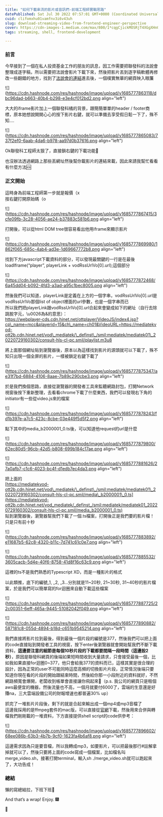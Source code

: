 ```yaml
---
title: "如何下載串流的影片或音訊們-前端工程師實戰思路"
datePublished: Sat Jul 30 2022 07:57:01 GMT+0000 (Coordinated Universal Time)
cuid: clifomxhu01vamfnv3i6v43uh
slug: download-streaming-video-from-frontend-engineer-perspective
cover: https://cdn-images-1.medium.com/max/800/1*cqgCjickMOSRjT4XGgXHnQ.jpeg
tags: streaming, shell, frontend-development

---
```


### 前言

今早接到了一個在私人投資基金工作的朋友的訊息，因工作需要把聯發科的法說會整理成逐字稿，所以需要把法說會影片下載下來，然後把影片丟到逐字稿軟體再修改一些翻錯的地方，找到了[法說會的連結](https://webpage-ott2b.cdn.hinet.net/webpage/watch?contentProvider=mediatek&v=55627)進去後，一個樸實無華的網頁映入眼簾

![](https://cdn.hashnode.com/res/hashnode/image/upload/v1685777863118/dbc96dad-b663-40b4-b298-e3e4cf012bd2.png align="left")

大大的iframe影片加上一個聯發科橘的背景，跟簡簡單單的header / footer商標，原本她想說開開心心的按下影片右鍵，就可以準備去享受假日鬆一下了，殊不知….

![](https://cdn.hashnode.com/res/hashnode/image/upload/v1685777865083/737f2ef0-6aab-4da6-b978-aa97d0b37616.png align="left")

Ok聯發科工程師太狠了，直接鎖右鍵的下載功能🥵

也沒辦法透過網路上那些丟網址然後幫你載影片的連結來載，因此來請我幫忙看看有什麼方法🆘

### **正文開始**

這時身為前端工程師第一步就是報價（x  
按右鍵打開原始碼（o

![](https://cdn.hashnode.com/res/hashnode/image/upload/v1685777867415/3cfe09fb-3c28-4056-ae24-b37883c581b6.png align="left")

打開後，可以從html DOM tree很容易看出他用iframe來顯示影片

![](https://cdn.hashnode.com/res/hashnode/image/upload/v1685777869980/1862f065-685c-4ab4-ad3e-1d69667772b8.png align="left")

找到下方javascript下載資料的部分，可以發現最關鍵的一行是在最後loadIframe(“player”, playerLink + vodRssUrlVo\[0\].url);這個部分

![](https://cdn.hashnode.com/res/hashnode/image/upload/v1685777872468/6a45dd04-b092-4fd3-a3ad-a95c1bec8005.png align="left")

然後我們可以知道，playerLink是定義在上方的一個字串，vodRssUrlVo\[0\].url是vodRssUrlVo那個list of object裡面的url參數，也是一個字串而已  
所以我們把playerLink跟vodRssUrlVo\[0\].url合起來會變成如下的網址（自行去除跳脫字元，\\u0026為&的意思）：  
https://webplayer-cds.cdn.hinet.net/ottplayer/VideoJS/index4.jsp?cp\_name=mcc&playerid=15&ch\_name=ch01&VideoURL=https://mediatekvod-ott2b.cdn.hinet.net/vod\_mediatek/\_definst\_/smil:mediatek/mediatek01\_20220729160302/consult-hls-cl-pc.smil/playlist.m3u8

將上面那個網址貼到瀏覽器後，原本以為這樣找到影片的源頭就可以下載了，殊不知只出現一個全屏的影片，一樣被鎖定右鍵下載了

![](https://cdn.hashnode.com/res/hashnode/image/upload/v1685777875347/ae31f7bd-6884-4106-8aae-7b89c290cbe3.png align="left")

於是我們換個思路，直接從瀏覽器的開發者工具來監聽網路封包，打開Network視窗後按下重新整理，去看看chrome下載了什麼東西，我們可以發現右下角的initiator有一些從video.js來的檔案

![](https://cdn.hashnode.com/res/hashnode/image/upload/v1685777878243/fd1b397e-a7c5-423c-8cbe-03e449f5d5f2.png align="left")

點下其中的media\_b2000001\_0.ts後，可以知道他request的url是什麼

![](https://cdn.hashnode.com/res/hashnode/image/upload/v1685777879800/62ec80d5-96cb-42d5-b808-699b184c17ae.png align="left")

![](https://cdn.hashnode.com/res/hashnode/image/upload/v1685777881626/27a0afb7-c1c6-4023-bc4f-d1edb7ec4da3.png align="left")

把上面的   
[https://mediatekvod-ott2b.cdn.hinet.net/vod\_mediatek/\_definst\_/smil:mediatek/mediatek01\_20220729160302/consult-hls-cl-pc.smil/media\_b2000001\_0.ts](https://mediatekvod-ott2b.cdn.hinet.net/vod_mediatek/_definst_/smil:mediatek/mediatek01_20220729160302/consult-hls-cl-pc.smil/media_b2000001_0.ts)  
貼到瀏覽器後，瀏覽器幫我們下載了一個.ts檔案，打開後正是我們要的影片檔！只是只有前十秒

![](https://cdn.hashnode.com/res/hashnode/image/upload/v1685777883892/e11687b5-62c8-4320-b11c-7d741c61c0e7.png align="left")

![](https://cdn.hashnode.com/res/hashnode/image/upload/v1685777885532/3605cacb-5d4e-40f6-8758-41d8f16c63c9.png align="left")

這裡的ts不是我們熟悉的Typescript XD，而是一種影片的格式

以此類推，底下的編號\_1, \_2, \_3…分別就是11~20秒, 21~30秒, 31~40秒的影片檔案，於是我們可以簡單寫的for迴圈來自動下載這些檔案

![](https://cdn.hashnode.com/res/hashnode/image/upload/v1685777887725/22c00351-6eff-465a-9445-51082042f049.png align="left")

![](https://cdn.hashnode.com/res/hashnode/image/upload/v1685777890882/587181c8-055d-4894-b18d-c651b9545214.png align="left")

我們直接將影片拉到最後，得到最後一個片段的編號是377，然後我們可以把上面的code直接貼到開發者工具的視窗，按下enter後瀏覽器就會開始幫我們不斷下載資料，**這邊要注意的細節是每個10秒片段的下載都要間隔一段時間（這邊設2秒）**，原因是聯發科網頁的後端如果短時間收到大量請求，只會接受最後一個，比如我如果直接for迴圈0~377，他只會給我377的資料而已，這樣其實是很合理的設計，因為正常的user不可能同時這麼高頻的切換影片片段，正常情況後端只要知道你現在看的片段的開始跟結束時間，然後給你那一小段附近的資料就好，不然網路頻寬會爆開，老闆收到帳單會直接讓你飛起來🤩（p.s. 我公司的網頁只是租個aws最便宜的機器，然後流量也不高，一個月就要付6000了，雲端的生意還是好賺na，三大雲端設備公司的財報增速也都普遍30% up）

抓完了一堆影片片段後，剩下的就是合起來輸出成一個mp4或mp3音檔了  
這邊我採用的是ffmpeg套件的mac版，可以直接從[官網](https://ffmpeg.org/)下載，然後用來合併與轉檔我們剛剛載的一堆資料，下方直接提供shell script的code供參考：

![](https://cdn.hashnode.com/res/hashnode/image/upload/v1685777896602/68ee086b-63b3-4b7b-9cf0-1623fa4b6af8.png align="left")

這邊需求因為只是要音檔，所以我轉成mp3，如要影片，可以把最後那行#註解拿掉就可以了，然後只要將上面的code寫成一個檔案，比如檔名叫merge\_video.sh，接著打開terminal，輸入sh ./merge\_video.sh就可以跑起來了，大功告成！

### **總結**

懶的寫總結拉，下班下班🤪

And that’s a wrap! Enjoy. 🎆

👏